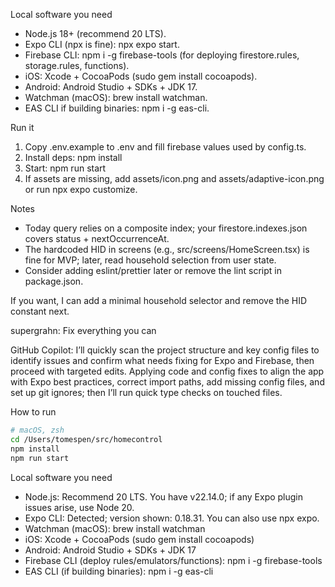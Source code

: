 Local software you need

- Node.js 18+ (recommend 20 LTS).
- Expo CLI (npx is fine): npx expo start.
- Firebase CLI: npm i -g firebase-tools (for deploying firestore.rules, storage.rules, functions).
- iOS: Xcode + CocoaPods (sudo gem install cocoapods).
- Android: Android Studio + SDKs + JDK 17.
- Watchman (macOS): brew install watchman.
- EAS CLI if building binaries: npm i -g eas-cli.

Run it

1. Copy .env.example to .env and fill firebase values used by config.ts.
2. Install deps: npm install
3. Start: npm run start
4. If assets are missing, add assets/icon.png and assets/adaptive-icon.png or run npx expo customize.

Notes

- Today query relies on a composite index; your firestore.indexes.json covers status + nextOccurrenceAt.
- The hardcoded HID in screens (e.g., src/screens/HomeScreen.tsx) is fine for MVP; later, read household selection from user state.
- Consider adding eslint/prettier later or remove the lint script in package.json.

If you want, I can add a minimal household selector and remove the HID constant next.

supergrahn: Fix everything you can

GitHub Copilot: I’ll quickly scan the project structure and key config files to identify issues and confirm what needs fixing for Expo and Firebase, then proceed with targeted edits. Applying code and config fixes to align the app with Expo best practices, correct import paths, add missing config files, and set up git ignores; then I’ll run quick type checks on touched files.

How to run

```sh
# macOS, zsh
cd /Users/tomespen/src/homecontrol
npm install
npm run start
```

Local software you need

- Node.js: Recommend 20 LTS. You have v22.14.0; if any Expo plugin issues arise, use Node 20.
- Expo CLI: Detected; version shown: 0.18.31. You can also use npx expo.
- Watchman (macOS): brew install watchman
- iOS: Xcode + CocoaPods (sudo gem install cocoapods)
- Android: Android Studio + SDKs + JDK 17
- Firebase CLI (deploy rules/emulators/functions): npm i -g firebase-tools
- EAS CLI (if building binaries): npm i -g eas-cli
